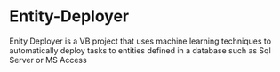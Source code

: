 # Entity-Deployer
Enity Deployer is a VB project that uses machine learning techniques to automatically deploy tasks to entities defined in a database such as Sql Server or MS Access
